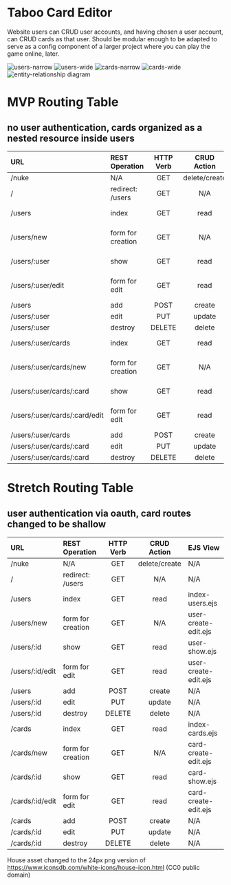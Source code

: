 # Taboo Card Editor
Website users can CRUD user accounts, and having chosen a user account, can CRUD cards as that user.  Should be modular enough to be adapted to serve as a config component of a larger project where you can play the game online, later.

![users-narrow](readme_images/users-narrow.jpg)
![users-wide](readme_images/users-wide.jpg)
![cards-narrow](readme_images/cards-narrow.jpg)
![cards-wide](readme_images/cards-wide.jpg)
![entity-relationship diagram](readme_images/erd.jpg)

# MVP Routing Table
## no user authentication, cards organized as a nested resource inside users

| URL                           | REST Operation     | HTTP Verb | CRUD Action   | EJS View             |
| :---------------------------- | :----------------- | :-------: | :-----------: | :------------------- |
| /nuke                         | N/A                | GET       | delete/create | N/A                  |
| /                             | redirect: /users   | GET       | N/A           | N/A                  |
| /users                        | index              | GET       | read          | index-users.ejs      |
| /users/new                    | form for creation  | GET       | N/A           | user-create-edit.ejs |
| /users/:user                  | show               | GET       | read          | user-show.ejs        |
| /users/:user/edit             | form for edit      | GET       | read          | user-create-edit.ejs |
| /users                        | add                | POST      | create        | N/A                  |
| /users/:user                  | edit               | PUT       | update        | N/A                  |
| /users/:user                  | destroy            | DELETE    | delete        | N/A                  |
| /users/:user/cards            | index              | GET       | read          | index-cards.ejs      |
| /users/:user/cards/new        | form for creation  | GET       | N/A           | card-create-edit.ejs |
| /users/:user/cards/:card      | show               | GET       | read          | card-show.ejs        |
| /users/:user/cards/:card/edit | form for edit      | GET       | read          | card-create-edit.ejs |
| /users/:user/cards            | add                | POST      | create        | N/A                  |
| /users/:user/cards/:card      | edit               | PUT       | update        | N/A                  |
| /users/:user/cards/:card      | destroy            | DELETE    | delete        | N/A                  |

# Stretch Routing Table
## user authentication via oauth, card routes changed to be shallow

| URL             | REST Operation     | HTTP Verb | CRUD Action   | EJS View             |
| :-------------- | :----------------- | :-------: | :-----------: | :------------------- |
| /nuke           | N/A                | GET       | delete/create | N/A                  |
| /               | redirect: /users   | GET       | N/A           | N/A                  |
| /users          | index              | GET       | read          | index-users.ejs      |
| /users/new      | form for creation  | GET       | N/A           | user-create-edit.ejs |
| /users/:id      | show               | GET       | read          | user-show.ejs        |
| /users/:id/edit | form for edit      | GET       | read          | user-create-edit.ejs |
| /users          | add                | POST      | create        | N/A                  |
| /users/:id      | edit               | PUT       | update        | N/A                  |
| /users/:id      | destroy            | DELETE    | delete        | N/A                  |
| /cards          | index              | GET       | read          | index-cards.ejs      |
| /cards/new      | form for creation  | GET       | N/A           | card-create-edit.ejs |
| /cards/:id      | show               | GET       | read          | card-show.ejs        |
| /cards/:id/edit | form for edit      | GET       | read          | card-create-edit.ejs |
| /cards          | add                | POST      | create        | N/A                  |
| /cards/:id      | edit               | PUT       | update        | N/A                  |
| /cards/:id      | destroy            | DELETE    | delete        | N/A                  |

House asset changed to the 24px png version of https://www.iconsdb.com/white-icons/house-icon.html (CC0 public domain)